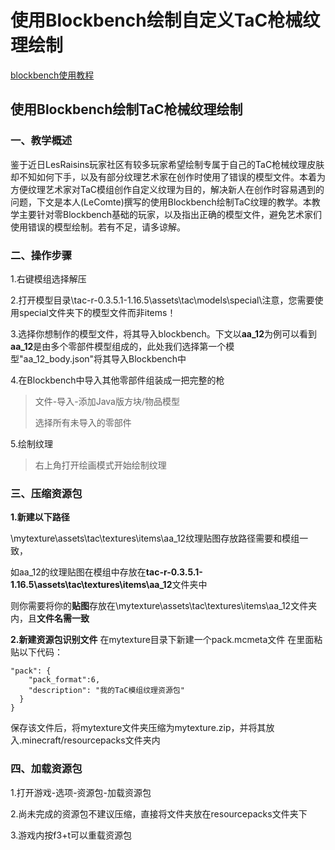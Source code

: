 # 使用Blockbench绘制自定义TaC枪械纹理绘制
[blockbench使用教程](https://www.bilibili.com/video/BV1fk4y127qg/)

## 使用Blockbench绘制TaC枪械纹理绘制

### 一、教学概述
鉴于近日LesRaisins玩家社区有较多玩家希望绘制专属于自己的TaC枪械纹理皮肤却不知如何下手，以及有部分纹理艺术家在创作时使用了错误的模型文件。本着为方便纹理艺术家对TaC模组创作自定义纹理为目的，解决新人在创作时容易遇到的问题，下文是本人(LeComte)撰写的使用Blockbench绘制TaC纹理的教学。本教学主要针对零Blockbench基础的玩家，以及指出正确的模型文件，避免艺术家们使用错误的模型绘制。若有不足，请多谅解。

### 二、操作步骤
1.右键模组选择解压

2.打开模型目录\tac-r-0.3.5.1-1.16.5\assets\tac\models\special\注意，您需要使用special文件夹下的模型文件而非items！

3.选择你想制作的模型文件，将其导入blockbench。下文以**aa_12**为例可以看到**aa_12**是由多个零部件模型组成的，此处我们选择第一个模型"aa_12_body.json"将其导入Blockbench中

4.在Blockbench中导入其他零部件组装成一把完整的枪

> 文件-导入-添加Java版方块/物品模型
> 
> 选择所有未导入的零部件
> 
5.绘制纹理
> 右上角打开绘画模式开始绘制纹理

### 三、压缩资源包
**1.新建以下路径**

\mytexture\assets\tac\textures\items\aa_12纹理贴图存放路径需要和模组一致，

如aa_12的纹理贴图在模组中存放在**tac-r-0.3.5.1-1.16.5\assets\tac\textures\items\aa_12**文件夹中

则你需要将你的**贴图**存放在\mytexture\assets\tac\textures\items\aa_12文件夹内，且**文件名需一致**


**2.新建资源包识别文件**
在mytexture目录下新建一个pack.mcmeta文件
在里面粘贴以下代码：
~~~
"pack": {
    "pack_format":6,
    "description": "我的TaC模组纹理资源包"
  }
}
~~~
保存该文件后，将mytexture文件夹压缩为mytexture.zip，并将其放入.minecraft/resourcepacks文件夹内


### 四、加载资源包

1.打开游戏-选项-资源包-加载资源包

2.尚未完成的资源包不建议压缩，直接将文件夹放在resourcepacks文件夹下

3.游戏内按f3+t可以重载资源包